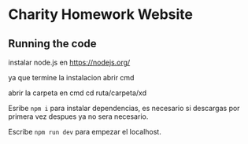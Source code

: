 
  # Charity Homework Website

  ## Running the code

  instalar node.js en https://nodejs.org/

  ya que termine la instalacion abrir cmd

  abrir la carpeta en cmd cd ruta/carpeta/xd

  Esribe `npm i` para instalar dependencias, es necesario si descargas por primera vez despues ya no sera necesario.

  Escribe `npm run dev` para empezar el localhost.

